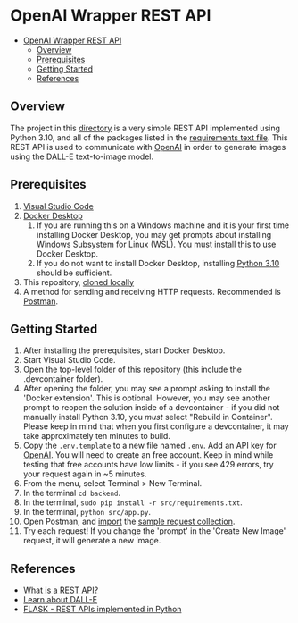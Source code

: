# OpenAI Wrapper REST API

- [OpenAI Wrapper REST API](#openai-wrapper-rest-api)
  - [Overview](#overview)
  - [Prerequisites](#prerequisites)
  - [Getting Started](#getting-started)
  - [References](#references)

## Overview

The project in this [directory](/backend/) is a very simple REST API implemented
using Python 3.10, and all of the packages listed in the
[requirements text file](/backend/src/requirements.txt). This REST API is used
to communicate with [OpenAI](https://openai.com/) in order to generate images
using the DALL-E text-to-image model.

## Prerequisites

1. [Visual Studio Code](https://code.visualstudio.com/Download)
2. [Docker Desktop](https://www.docker.com/products/docker-desktop/)
   1. If you are running this on a Windows machine and it is your
   first time installing Docker Desktop, you may get prompts about
   installing Windows Subsystem for Linux (WSL). You must install this
   to use Docker Desktop.
   2. If you do not want to install Docker Desktop, installing
   [Python 3.10](https://www.python.org/downloads/release/python-3100/)
   should be sufficient.
3. This repository, [cloned locally](https://docs.github.com/en/repositories/creating-and-managing-repositories/cloning-a-repository)
4. A method for sending and receiving HTTP requests.
   Recommended is [Postman](https://www.postman.com/downloads/).

## Getting Started

1. After installing the prerequisites, start Docker Desktop.
2. Start Visual Studio Code. 
3. Open the top-level folder of this repository (this include the .devcontainer
   folder).
4. After opening the folder, you may see a prompt asking to install the
   'Docker extension'. This is optional. However, you may see another prompt
   to reopen the solution inside of a devcontainer - if you did not manually
   install Python 3.10, you *must* select "Rebuild in Container". Please keep
   in mind that when you first configure a devcontainer, it may take
   approximately ten minutes to build.
5. Copy the `.env.template` to a new file named `.env`. Add an API key for
   [OpenAI](https://platform.openai.com/api-keys). You will need to create an
   free account. Keep in mind while testing that free accounts have low limits -
   if you see 429 errors, try your request again in ~5 minutes.
6. From the menu, select Terminal > New Terminal. 
7. In the terminal `cd backend`.
8. In the terminal, `sudo pip install -r src/requirements.txt`.
9. In the terminal, `python src/app.py`.
10. Open Postman, and [import](https://learning.postman.com/docs/getting-started/importing-and-exporting/importing-and-exporting-overview/)
    the [sample request collection](/backend/docs/sample_requests.postman_collection).
11. Try each request! If you change the 'prompt' in the 'Create New Image'
    request, it will generate a new image.

## References

- [What is a REST API?](https://www.ibm.com/topics/rest-apis)
- [Learn about DALL-E](https://openai.com/dall-e-2)
- [FLASK - REST APIs implemented in Python](https://flask.palletsprojects.com/en/3.0.x/)